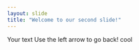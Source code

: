 ```yaml
---
layout: slide
title: "Welcome to our second slide!"
---
```

Your text
Use the left arrow to go back!
cool
